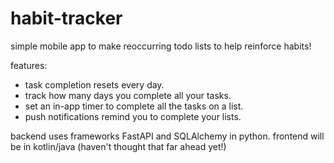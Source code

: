 # habit-tracker
simple mobile app to make reoccurring todo lists to help reinforce habits!

features:
- task completion resets every day.
- track how many days you complete all your tasks.
- set an in-app timer to complete all the tasks on a list.
- push notifications remind you to complete your lists.

backend uses frameworks FastAPI and SQLAlchemy in python.
frontend will be in kotlin/java (haven't thought that far ahead yet!)
